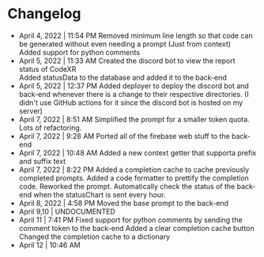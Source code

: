 # Changelog
* April 4, 2022 | 11:54 PM
Removed minimum line length so that code can be generated without even needing a prompt (Just from context) \
Added support for python comments
* April 5, 2022 | 11:33 AM
Created the discord bot to view the report status of CodeXR \
Added statusData to the database and added it to the back-end
* April 5, 2022 | 12:37 PM
Added deployer to deploy the discord bot and back-end whenever there is a change to their respective directories. (I didn't use GitHub actions for it since the discord bot is hosted on my server)
* April 7, 2022 | 8:51 AM
Simplified the prompt for a smaller token quota. \
Lots of refactoring.
* April 7, 2022 | 9:28 AM
Ported all of the firebase web stuff to the back-end
* April 7, 2022 | 10:48 AM
Added a new context getter that supporta prefix and suffix text
* April 7, 2022 | 8:22 PM
Added a completion cache to cache previously completed prompts.
Added a code formatter to prettify the completion code.
Reworked the prompt.
Automatically check the status of the back-end when the statusChart is sent every hour.
* April 8, 2022 | 4:58 PM
Moved the base prompt to the back-end
* April 9,10 | UNDOCUMENTED
* April 11 | 7:41 PM
Fixed support for python comments by sending the comment token to the back-end
Added a clear completion cache button
Changed the completion cache to a dictionary
* April 12 | 10:46 AM
